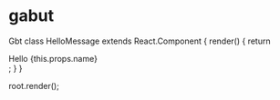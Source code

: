 # gabut
Gbt
class HelloMessage extends React.Component {
  render() {
    return <div>Hello {this.props.name}</div>;
  }
}

root.render(<HelloMessage name="Taylor" />);
